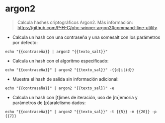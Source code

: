 # argon2

> Calcula hashes criptográficos Argon2.
> Más información: <https://github.com/P-H-C/phc-winner-argon2#command-line-utility>.

- Calcula un hash con una contraseña y una somesalt con los parámetros por defecto:

`echo "{{contraseña}} | argon2 "{{texto_salt}}"`

- Calcula un hash con el algoritmo especificado:

`echo "{{contraseña}}" | argon2 "{{texto_sal}}" -{{d|i|id}}`

- Muestra el hash de salida sin información adicional:

`echo "{{contraseña}}" | argon2 "{{texto_sal}}" -e`

- Calcula un hash con [t]imes de iteración, uso de [m]emoria y parámetros de [p]aralelismo dados:

`echo "{{contraseña}}" | argon2 "{{texto_sal}}" -t {{5}} -m {{20}} -p {{7}}`

